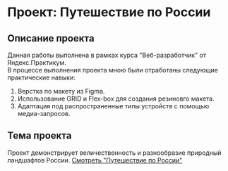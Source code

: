 # Проект: Путешествие по России  
## Описание проекта  
Данная работы выполнена в рамках курса "Веб-разработчик" от Яндекс.Практикум.  
В процессе выполнения проекта мною были отработаны следующие практические навыки:  
1. Верстка по макету из Figma.   
2. Использование GRID и Flex-box для создания резиновго макета.  
3. Адаптация под распространенные типы устройств с помощью медиа-запросов.  
## Тема проекта  
Проект демонстрирует величественность и разнообразие природный ландшафтов России.
[Смотpеть "Путешествие по России"](https://vakulina.github.io/russian-travel/ "опубликвано на GitHub pages") 
